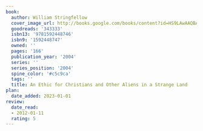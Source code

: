 ```yaml
---
book:
  author: William Stringfellow
  cover_image_url: http://books.google.com/books/content?id=HS9LAwAAQBAJ&printsec=frontcover&img=1&zoom=1&edge=curl&source=gbs_api
  goodreads: '343333'
  isbn13: '9781592448746'
  isbn9: '1592448747'
  owned: ''
  pages: '166'
  publication_year: '2004'
  series: ''
  series_position: '2004'
  spine_color: '#c5c9ca'
  tags: ''
  title: An Ethic for Christians and Other Aliens in a Strange Land
plan:
  date_added: 2023-01-01
review:
  date_read:
  - 2012-01-11
  rating: 5
---
```

